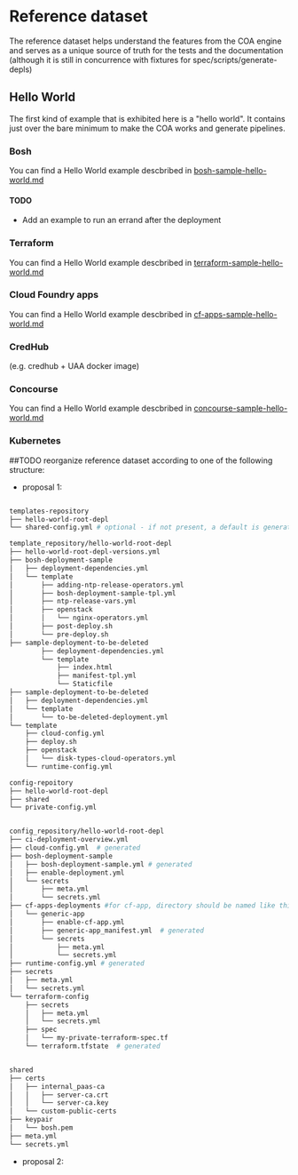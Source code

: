 # Reference dataset

The reference dataset helps understand the features from the COA engine and
serves as a unique source of truth for the tests and the documentation
(although it is still in concurrence with fixtures for spec/scripts/generate-depls)

## Hello World

The first kind of example that is exhibited here is a "hello world". It
contains just over the bare minimum to make the COA works and generate
pipelines.

### Bosh

You can find a Hello World example descbribed in [bosh-sample-hello-world.md](bosh-sample-hello-world.md)

#### TODO
* Add an example to run an errand after the deployment

### Terraform

You can find a Hello World example descbribed in [terraform-sample-hello-world.md](terraform-sample-hello-world.md)

### Cloud Foundry apps

You can find a Hello World example descbribed in [cf-apps-sample-hello-world.md](cf-apps-sample-hello-world.md)

### CredHub
(e.g. credhub + UAA docker image)

### Concourse

You can find a Hello World example descbribed in [concourse-sample-hello-world.md](concourse-sample-hello-world.md)

### Kubernetes

##TODO
reorganize reference dataset according to one of the following structure:

- proposal 1: 

```bash

templates-repository
├── hello-world-root-depl
└── shared-config.yml # optional - if not present, a default is generated

template_repository/hello-world-root-depl
├── hello-world-root-depl-versions.yml
├── bosh-deployment-sample
│   ├── deployment-dependencies.yml
│   └── template
│       ├── adding-ntp-release-operators.yml
│       ├── bosh-deployment-sample-tpl.yml
│       ├── ntp-release-vars.yml
│       ├── openstack
│       │   └── nginx-operators.yml
│       ├── post-deploy.sh
│       └── pre-deploy.sh
├── sample-deployment-to-be-deleted
        ├── deployment-dependencies.yml
        └── template
            ├── index.html
            ├── manifest-tpl.yml
            └── Staticfile
├── sample-deployment-to-be-deleted
│   ├── deployment-dependencies.yml
│   └── template
│       └── to-be-deleted-deployment.yml
└── template
    ├── cloud-config.yml
    ├── deploy.sh
    ├── openstack
    │   └── disk-types-cloud-operators.yml
    └── runtime-config.yml
```

```bash
config-repoitory
├── hello-world-root-depl
├── shared
└── private-config.yml


config_repository/hello-world-root-depl
├── ci-deployment-overview.yml
├── cloud-config.yml  # generated
├── bosh-deployment-sample
│   ├── bosh-deployment-sample.yml # generated
│   ├── enable-deployment.yml
│   └── secrets
│       ├── meta.yml
│       └── secrets.yml
├── cf-apps-deployments #for cf-app, directory should be named like this
│   └── generic-app 
│       ├── enable-cf-app.yml
│       ├── generic-app_manifest.yml  # generated
│       └── secrets
│           ├── meta.yml
│           └── secrets.yml
├── runtime-config.yml # generated
├── secrets
│   ├── meta.yml
│   └── secrets.yml
└── terraform-config
    ├── secrets
    │   ├── meta.yml
    │   └── secrets.yml
    ├── spec
    │   └── my-private-terraform-spec.tf
    └── terraform.tfstate  # generated


shared
├── certs
│   ├── internal_paas-ca
│   │   ├── server-ca.crt
│   │   └── server-ca.key
│   └── custom-public-certs
├── keypair
│   └── bosh.pem
├── meta.yml
└── secrets.yml

```



- proposal 2:

